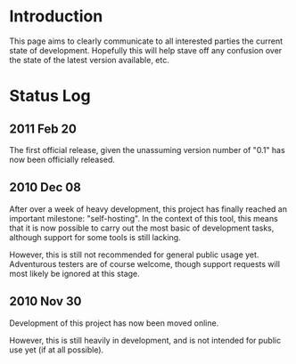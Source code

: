 # Introduction #

This page aims to clearly communicate to all interested parties the current state of development. Hopefully this will help stave off any confusion over the state of the latest version available, etc.


# Status Log #

## 2011 Feb 20 ##

The first official release, given the unassuming version number of "0.1" has now been officially released.

## 2010 Dec 08 ##

After over a week of heavy development, this project has finally reached an important milestone: "self-hosting". In the context of this tool, this means that it is now possible to carry out the most basic of development tasks, although support for some tools is still lacking.

However, this is still not recommended for general public usage yet. Adventurous testers are of course welcome, though support requests will most likely be ignored at this stage.

## 2010 Nov 30 ##

Development of this project has now been moved online.

However, this is still heavily in development, and is not intended for public use yet (if at all possible).